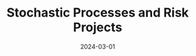 ---
title: "Stochastic Processes and Risk Projects"
excerpt: "Implementation and analysis of stochastic processes for risk assessment"
collection: portfolio
category: academic_projects
date: 2024-03-01
website: https://github.com/jyoutir/stochastic-proccess-portfolios
---